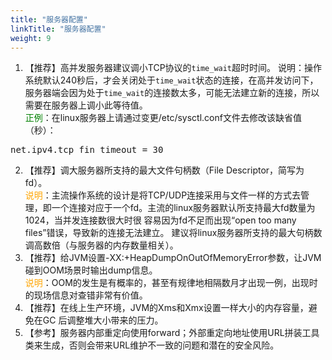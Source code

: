 ```yaml
---
title: "服务器配置"
linkTitle: "服务器配置"
weight: 9
---
```


1. 【推荐】高并发服务器建议调小TCP协议的`time_wait`超时时间。 说明：操作系统默认240秒后，才会关闭处于`time_wait`状态的连接，在高并发访问下，服务器端会因为处于`time_wait`的连接数太多，可能无法建立新的连接，所以需要在服务器上调小此等待值。 
<br><span style="color:green">正例</span>：在linux服务器上请通过变更/etc/sysctl.conf文件去修改该缺省值（秒）：
  <pre>net.ipv4.tcp_fin_timeout = 30</pre>
2. 【推荐】调大服务器所支持的最大文件句柄数（File Descriptor，简写为fd）。 
<br><span style="color:orange">说明</span>：主流操作系统的设计是将TCP/UDP连接采用与文件一样的方式去管理，即一个连接对应于一个fd。主流的linux服务器默认所支持最大fd数量为1024，当并发连接数很大时很
容易因为fd不足而出现“open too many files”错误，导致新的连接无法建立。 建议将linux服务器所支持的最大句柄数调高数倍（与服务器的内存数量相关）。 
3. 【推荐】给JVM设置-XX:+HeapDumpOnOutOfMemoryError参数，让JVM碰到OOM场景时输出dump信息。 
<br><span style="color:orange">说明</span>：OOM的发生是有概率的，甚至有规律地相隔数月才出现一例，出现时的现场信息对查错非常有价值。 
4. 【推荐】在线上生产环境，JVM的Xms和Xmx设置一样大小的内存容量，避免在GC 后调整堆大小带来的压力。 
5. 【参考】服务器内部重定向使用forward；外部重定向地址使用URL拼装工具类来生成，否则会带来URL维护不一致的问题和潜在的安全风险。 